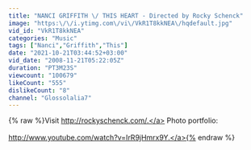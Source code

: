 ```yaml
---
title: "NANCI GRIFFITH \/ THIS HEART - Directed by Rocky Schenck"
image: "https:\/\/i.ytimg.com\/vi\/VkR1T8kkNEA\/hqdefault.jpg"
vid_id: "VkR1T8kkNEA"
categories: "Music"
tags: ["Nanci","Griffith","This"]
date: "2021-10-21T03:44:52+03:00"
vid_date: "2008-11-21T05:22:05Z"
duration: "PT3M23S"
viewcount: "100679"
likeCount: "555"
dislikeCount: "8"
channel: "Glossolalia7"
---
```

{% raw %}Visit <a rel="nofollow" target="blank" href="http://rockyschenck.com/.">http://rockyschenck.com/.</a>  Photo portfolio:<br /><br /><a rel="nofollow" target="blank" href="http://www.youtube.com/watch?v=IrR9jHmrx9Y.">http://www.youtube.com/watch?v=IrR9jHmrx9Y.</a>{% endraw %}
